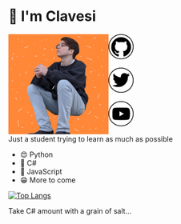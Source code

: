 # 👋 I'm Clavesi

<img src="https://github.com/clavesi/clavesi/blob/master/img/profile-pic-2020-color.png?raw=true" align="left" width="200" height="200" />

<a href="https://github.com/clavesi"><img src="https://github.com/clavesi/clavesi/blob/master/img/github.png?raw=true" width="50" height="50" /></a>

<a href="https://twitter.com/clavesii"><img src="https://github.com/clavesi/clavesi/blob/master/img/twitter.png?raw=true" width="50" height="50" /></a>

<a href="https://www.youtube.com/channel/UCOcfPlsNiMSjtPpYuso48pw"><img src="https://github.com/clavesi/clavesi/blob/master/img/youtube.png?raw=true" width="50" height="50" /></a>

Just a student trying to learn as much as possible

- 😍 Python
- 👾 C#
- 😤 JavaScript
- 😁 More to come

[![Top Langs](https://github-readme-stats.vercel.app/api/top-langs/?username=clavesi&layout=compact)](https://github.com/anuraghazra/github-readme-stats)

Take C# amount with a grain of salt...
